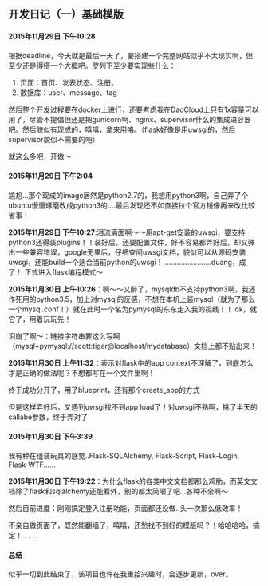 开发日记（一）基础模版
------------------
#### 2015年11月29日 下午10:28
根据deadline，今天就是最后一天了，要搭建一个完整网站似乎不太现实啊，但至少还是得搭一个大概吧。罗列下至少要实现些什么：

1. 页面：首页、发表状态、注册。
2. 数据库：user、message、tag

然后整个开发过程要在docker上进行，还要考虑我在DaoCloud上只有1x容量可以用了，尽管不提倡但还是把gunicorn啊、nginx、supervisor什么的集成进容器吧。然后貌似有现成的，嘻嘻，拿来用咯。（flask好像是用uwsgi的，然后supervisor貌似不需要的吧）

就这么多吧，开做～

#### 2015年11月29日 下午2:04
尴尬...那个现成的image居然是python2.7的，我想用python3啊，自己弄了个ubuntu慢慢琢磨改成python3的....最后发现还不如直接拉个官方镜像再来改比较省事！

__2015年11月29日 下午10:27__:泪流满面啊～～用apt-get安装的uwsgi，要支持python3还得装plugins！！装好后，还要配置文件，好不容易都弄好后，却又弹出一些兼容错误，google无果后，仔细查阅uwsgi文档，貌似可以从源码安装uwsgi，还能build一个适合当前python的uwsgi！……………………duang，成了！ 正式进入flask编程模式～

__2015年11月30日 上午10:26__：啊～～又醉了，mysqldb不支持python3啊，我还作死用的python3.5，加上对mysql的反感，不想在本机上装mysql（就为了那么一个mysql.conf！）就在此时一个名为pymysql的东东走入我的视线！！ ok，就它了，用着玩玩先！

泪崩了啊～：链接字符串要这么写啊（mysql+pymysql://scott:tiger@localhost/mydatabase）文档上都不贴出来！

__2015年11月30日 上午11:32__：表示对flask中的app context不理解了，到底怎么才是正确的做法呢？不想都写在一个文件里啊！

终于成功分开了，用了blueprint，还有那个create_app的方式

但是这样弄好后，又遇到uwsgi找不到app load了！对uwsgi不熟啊，挑了半天的callabe参数，终于弄对了

#### 2015年11月30日 下午3:39
我有种在组装玩具的感觉..Flask-SQLAlchemy, Flask-Script, Flask-Login, Flask-WTF......

__2015年11月30日 下午19:22__：为什么flask的各类中文文档都那么鸡肋，而英文文档除了flask和sqlalchemy还能看外，别的都太简陋了吧...各种不全啊～

然后目前进度：刚刚搞定登入注册功能，页面都还没做..头一次那么低效率！

不亲自做页面了，既然能翻墙了，嘻嘻，还愁找不到好的模版吗？！哈哈哈哈，搞定！
.
.
.
.
#### 总结
似乎一切到此结束了，该项目也许在我重拾兴趣时，会逐步更新，over。
